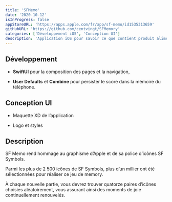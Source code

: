 ```yaml
---
title: 'SFMemo'
date: '2020-10-12'
isInProgress: false
appStoreURL: 'https://apps.apple.com/fr/app/sf-memo/id1535313659'
gitHubURL: 'https://github.com/centvingt/SFMemory'
categories: ['Développement iOS', 'Conception UI']
description: 'Application iOS pour savoir ce que contient produit alimentaire'
---
```


## Développement

-   **SwiftUI** pour la composition des pages et la navigation,

-   **User Defaults** et **Combine** pour persister le score dans la mémoire du téléphone.

## Conception UI

-   Maquette XD de l’application

-   Logo et styles

## Description

SF Memo rend hommage au graphisme d’Apple et de sa police d’icônes SF Symbols.

Parmi les plus de 2 500 icônes de SF Symbols, plus d’un millier ont été sélectionnées pour réaliser ce jeu de memory.

À chaque nouvelle partie, vous devrez trouver quatorze paires d’icônes choisies aléatoirement, vous assurant ainsi des moments de joie continuellement renouvelés.
